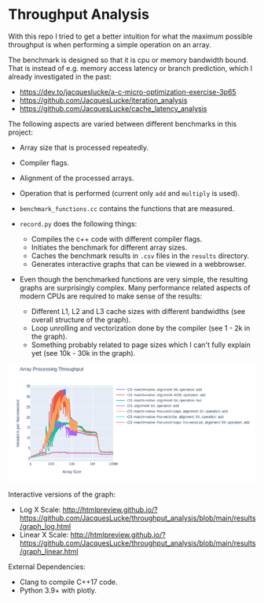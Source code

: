 # Throughput Analysis

With this repo I tried to get a better intuition for what the maximum possible throughput is when performing a simple operation on an array.

The benchmark is designed so that it is cpu or memory bandwidth bound. That is instead of e.g. memory access latency or branch prediction, which I already investigated in the past:
* https://dev.to/jacqueslucke/a-c-micro-optimization-exercise-3p65
* https://github.com/JacquesLucke/iteration_analysis
* https://github.com/JacquesLucke/cache_latency_analysis

The following aspects are varied between different benchmarks in this project:
* Array size that is processed repeatedly.
* Compiler flags.
* Alignment of the processed arrays.
* Operation that is performed (current only `add` and `multiply` is used).

* `benchmark_functions.cc` contains the functions that are measured.
* `record.py` does the following things:
    * Compiles the c++ code with different compiler flags.
    * Initiates the benchmark for different array sizes.
    * Caches the benchmark results in `.csv` files in the `results` directory.
    * Generates interactive graphs that can be viewed in a webbrowser.
* Even though the benchmarked functions are very simple, the resulting graphs are surprisingly complex. Many performance related aspects of modern CPUs are required to make sense of the results:
    * Different L1, L2 and L3 cache sizes with different bandwidths (see overall structure of the graph).
    * Loop unrolling and vectorization done by the compiler (see 1 - 2k in the graph).
    * Something probably related to page sizes which I can't fully explain yet (see 10k - 30k in the graph).

![image](results/graph_readme.png)

Interactive versions of the graph:
* Log X Scale: http://htmlpreview.github.io/?https://github.com/JacquesLucke/throughput_analysis/blob/main/results/graph_log.html
* Linear X Scale: http://htmlpreview.github.io/?https://github.com/JacquesLucke/throughput_analysis/blob/main/results/graph_linear.html

External Dependencies:
* Clang to compile C++17 code.
* Python 3.9+ with plotly.

